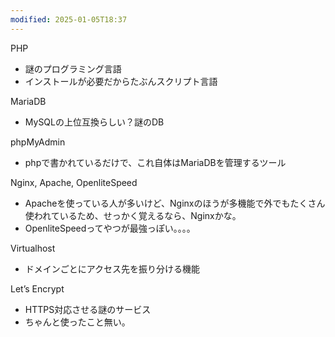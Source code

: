 ```yaml
---
modified: 2025-01-05T18:37
---
```

  

PHP

- 謎のプログラミング言語
- インストールが必要だからたぶんスクリプト言語

MariaDB

- MySQLの上位互換らしい？謎のDB

phpMyAdmin

- phpで書かれているだけで、これ自体はMariaDBを管理するツール

Nginx, Apache, OpenliteSpeed

- Apacheを使っている人が多いけど、Nginxのほうが多機能で外でもたくさん使われているため、せっかく覚えるなら、Nginxかな。
- OpenliteSpeedってやつが最強っぽい。。。。

Virtualhost

- ドメインごとにアクセス先を振り分ける機能

Let’s Encrypt

- HTTPS対応させる謎のサービス
- ちゃんと使ったこと無い。
